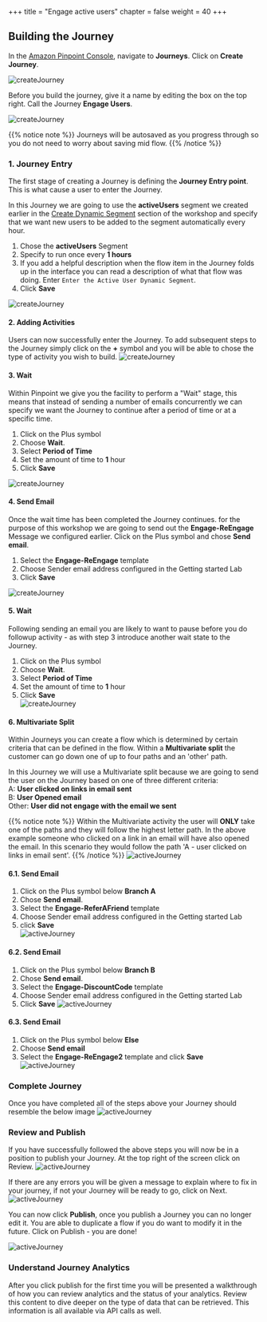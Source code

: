 +++
title = "Engage active users"
chapter = false
weight = 40
+++

## Building the Journey

In the [Amazon Pinpoint Console](https://console.aws.amazon.com/pinpoint/), navigate to **Journeys**. Click on **Create Journey**.

![createJourney](/images/create-journey.png)

Before you build the journey, give it a name by editing the box on the top right. Call the Journey **Engage Users**.

![createJourney](/images/aJourney-create-journey.png)  

{{% notice note %}}
Journeys will be autosaved as you progress through so you do not need to worry about saving mid flow.
{{% /notice %}}

### 1. Journey Entry

The first stage of creating a Journey is defining the **Journey Entry point**. This is what cause a user to enter the Journey.

In this Journey we are going to use the **activeUsers** segment we created earlier in the [Create Dynamic Segment](/getting-started/create-a-dynamic-segment/) section of the workshop and specify that we want new users to be added to the segment automatically every hour. 

1. Chose the **activeUsers** Segment
2. Specify to run once every **1 hours**
3. If you add a helpful description when the flow item in the Journey folds up in the interface you can read a description of what that flow was doing. Enter `Enter the Active User Dynamic Segment`.
4. Click **Save**

![createJourney](/images/aJourney-createEntry.png)

#### 2. Adding Activities

Users can now successfully enter the Journey. To add subsequent steps to the Journey simply click on the **+** symbol and you will be able to chose the type of activity you wish to build.
![createJourney](/images/add-activity.png)

#### 3. Wait

Within Pinpoint we give you the facility to perform a "Wait" stage, this means that instead of sending a number of emails concurrently we can specify we want the Journey to continue after a period of time or at a specific time. 

1) Click on the Plus symbol  
2) Choose **Wait**.  
3) Select **Period of Time**  
4) Set the amount of time to **1** hour  
5) Click **Save**  

![createJourney](/images/aJourney-wait.png)

#### 4. Send Email

Once the wait time has been completed the Journey continues. for the purpose of this workshop we are going to send out the **Engage-ReEngage** Message we configured earlier.  Click on the Plus symbol and chose **Send email**.

1) Select the **Engage-ReEngage** template  
2) Choose Sender email address configured in the Getting started Lab    
3) Click **Save**

![createJourney](/images/aJourney-send-email.png)

#### 5. Wait

Following sending an email you are likely to want to pause before you do followup activity - as with step 3 introduce another wait state to the Journey.

1) Click on the Plus symbol  
2) Choose **Wait**.  
3) Select **Period of Time**  
4) Set the amount of time to **1** hour  
5) Click **Save**  
![createJourney](/images/aJourney-wait.png)

#### 6. Multivariate Split

Within Journeys you can create a flow which is determined by certain criteria that can be defined in the flow. Within a **Multivariate split** the customer can go down one of up to four paths and an 'other' path.

In this Journey we will use a Multivariate split because we are going to send the user on the Journey based on one of three different criteria:  
A: **User clicked on links in email sent**  
B: **User Opened email**  
Other: **User did not engage with the email we sent**    

{{% notice note %}}
Within the Multivariate activity the user will **ONLY** take one of the paths and they will follow the highest letter path. In the above example someone who clicked on a link in an email will have also opened the email. In this scenario they would follow the path 'A - user clicked on links in email sent'. 
{{% /notice %}}
![activeJourney](/images/aJourney-mvt-split.png)

#### 6.1. Send Email

1. Click on the Plus symbol below **Branch A**  
2. Chose **Send email**.
3. Select the **Engage-ReferAFriend** template 
4. Choose Sender email address configured in the Getting started Lab
5. click **Save**  
![activeJourney](/images/aJourney-send-refer-email.png)

#### 6.2. Send Email

1. Click on the Plus symbol below **Branch B**  
2. Chose **Send email**.
3. Select the **Engage-DiscountCode** template 
4. Choose Sender email address configured in the Getting started Lab  
5. Click **Save**
![activeJourney](/images/aJourney-send-discount.png)

#### 6.3. Send Email

1. Click on the Plus symbol below **Else**  
2. Choose **Send email**  
3. Select the **Engage-ReEngage2** template and click **Save**
![activeJourney](/images/aJourney-send-reengage2.png)

### Complete Journey

Once you have completed all of the steps above your Journey should resemble the below image
![activeJourney](/images/aJourneyFull.png)

### Review and Publish

If you have successfully followed the above steps you will now be in a position to publish your Journey. At the top right of the screen click on Review.
![activeJourney](/images/aJourney-review_first.png)

If there are any errors you will be given a message to explain where to fix in your journey, if not your Journey will be ready to go, click on Next.
![activeJourney](/images/aJourney-review.png)

You can now click **Publish**, once you publish a Journey you can no longer edit it. You are able to duplicate a flow if you do want to modify it in the future. Click on Publish - you are done!

![activeJourney](/images/aJourney-publish.png)

### Understand Journey Analytics

After you click publish for the first time you will be presented a walkthrough of how you can review analytics and the status of your analytics. Review this content to dive deeper on the type of data that can be retrieved. This information is all available via API calls as well.
